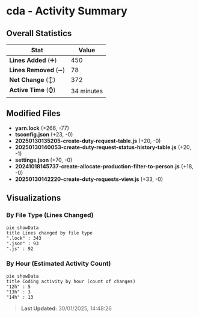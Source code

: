 # cda - Activity Summary 

## Overall Statistics

| Stat                   | Value                                                             |
| ---------------------- | ----------------------------------------------------------------- |
| **Lines Added** (➕)   | 450                                          |
| **Lines Removed** (➖) | 78                                        |
| **Net Change** (↕)    | 372                |
| **Active Time** (⌚)   | 34 minutes |


## Modified Files
- **yarn.lock** (+266, -77)
- **tsconfig.json** (+23, -0)
- **20250130135205-create-duty-request-table.js** (+20, -0)
- **20250130140053-create-duty-request-status-history-table.js** (+20, -1)
- **settings.json** (+70, -0)
- **20241018145737-create-allocate-production-filter-to-person.js** (+18, -0)
- **20250130142220-create-duty-requests-view.js** (+33, -0)

## Visualizations

### By File Type (Lines Changed)

```mermaid
pie showData
title Lines changed by file type
".lock" : 343
".json" : 93
".js" : 92
```

### By Hour (Estimated Activity Count)

```mermaid
pie showData
title Coding activity by hour (count of changes)
"12h" : 5
"13h" : 3
"14h" : 13
```


> **Last Updated:** 30/01/2025, 14:48:26